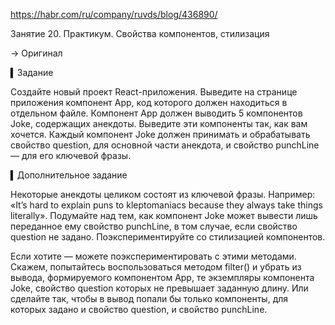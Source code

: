 https://habr.com/ru/company/ruvds/blog/436890/

Занятие 20. Практикум. Свойства компонентов, стилизация

→ Оригинал

▍Задание

Создайте новый проект React-приложения.
Выведите на странице приложения компонент App, код которого должен находиться в отдельном файле.
Компонент App должен выводить 5 компонентов Joke, содержащих анекдоты. Выведите эти компоненты так, как вам хочется.
Каждый компонент Joke должен принимать и обрабатывать свойство question, для основной части анекдота, и свойство punchLine — для его ключевой фразы.

▍Дополнительное задание

Некоторые анекдоты целиком состоят из ключевой фразы. Например: «It’s hard to explain puns to kleptomaniacs because they always take things literally». Подумайте над тем, как компонент Joke может вывести лишь переданное ему свойство punchLine, в том случае, если свойство question не задано. Поэкспериментируйте со стилизацией компонентов.

Если хотите — можете поэкспериментировать с этими методами. Скажем, попытайтесь воспользоваться методом filter() и убрать из вывода, формируемого компонентом App, те экземпляры компонента Joke, свойство question которых не превышает заданную длину. Или сделайте так, чтобы в вывод попали бы только компоненты, для которых задано и свойство question, и свойство punchLine.
